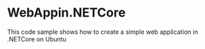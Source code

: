 # WebAppin.NETCore
This code sample shows how to create a simple web application in .NETCore on Ubuntu
